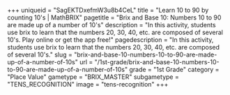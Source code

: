 +++
uniqueid = "SagEKTDxefmW3u8b4CeL"
title = "Learn 10 to 90 by counting 10's | MathBRIX"
pagetitle = "Brix and Base 10: Numbers 10 to 90 are made up of a number of 10's"
description = "In this activity, students use brix to learn that the numbers 20, 30, 40, etc. are composed of several 10's. Play online or get the app free!"
pagedescription = "In this activity, students use brix to learn that the numbers 20, 30, 40, etc. are composed of several 10's."
slug = "brix-and-base-10-numbers-10-to-90-are-made-up-of-a-number-of-10s"
url = "/1st-grade/brix-and-base-10-numbers-10-to-90-are-made-up-of-a-number-of-10s"
grade = "1st Grade"
category = "Place Value"
gametype = "BRIX_MASTER"
subgametype = "TENS_RECOGNITION"
image = "tens-recognition"
+++